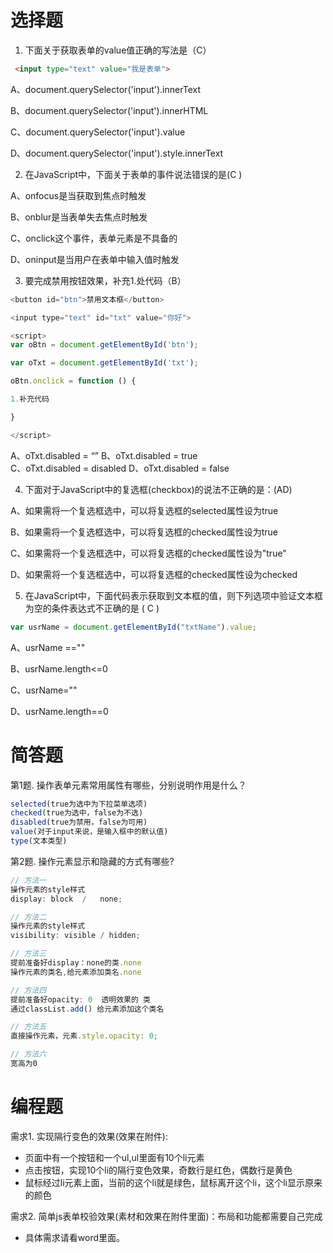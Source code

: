 # 选择题

1. 下面关于获取表单的value值正确的写法是（C）
```html
 <input type="text" value="我是表单">
```
 A、document.querySelector('input').innerText

 B、document.querySelector('input').innerHTML

 C、document.querySelector('input').value

 D、document.querySelector('input').style.innerText

2. 在JavaScript中，下面关于表单的事件说法错误的是(C )

 A、onfocus是当获取到焦点时触发

 B、onblur是当表单失去焦点时触发

 C、onclick这个事件，表单元素是不具备的

 D、oninput是当用户在表单中输入值时触发


3. 要完成禁用按钮效果，补充1.处代码（B）

```js
<button id="btn">禁用文本框</button>

<input type="text" id="txt" value="你好">

<script>
var oBtn = document.getElementById('btn');

var oTxt = document.getElementById('txt');

oBtn.onclick = function () {

1.补充代码

}

</script>
```

A、oTxt.disabled = “”
B、oTxt.disabled = true	 
C、oTxt.disabled = disabled 
D、oTxt.disabled = false

4. 下面对于JavaScript中的复选框(checkbox)的说法不正确的是：(AD)

A、如果需将一个复选框选中，可以将复选框的selected属性设为true

B、如果需将一个复选框选中，可以将复选框的checked属性设为true

C、如果需将一个复选框选中，可以将复选框的checked属性设为"true"

D、如果需将一个复选框选中，可以将复选框的checked属性设为checked


5. 	在JavaScript中，下面代码表示获取到文本框的值，则下列选项中验证文本框为空的条件表达式不正确的是 ( C  )
```js
var usrName = document.getElementById("txtName").value;
```

A、usrName ==""

B、usrName.length<=0

C、usrName=""

D、usrName.length==0


# 简答题

第1题. 操作表单元素常用属性有哪些，分别说明作用是什么？
```js
selected(true为选中为下拉菜单选项) 
checked(true为选中，false为不选) 
disabled(true为禁用，false为可用) 
value(对于input来说，是输入框中的默认值)
type(文本类型)
```
第2题. 操作元素显示和隐藏的方式有哪些?
```js
// 方法一
操作元素的style样式
display: block  /   none;

// 方法二
操作元素的style样式
visibility: visible / hidden;

// 方法三
提前准备好display：none的类.none
操作元素的类名,给元素添加类名.none

// 方法四
提前准备好opacity: 0  透明效果的 类
通过classList.add() 给元素添加这个类名

// 方法五
直接操作元素，元素.style.opacity: 0;

// 方法六
宽高为0
```



# 编程题

需求1. 实现隔行变色的效果(效果在附件):
- 页面中有一个按钮和一个ul,ul里面有10个li元素
- 点击按钮，实现10个li的隔行变色效果，奇数行是红色，偶数行是黄色
- 鼠标经过li元素上面，当前的这个li就是绿色，鼠标离开这个li，这个li显示原来的颜色

需求2. 简单js表单校验效果(素材和效果在附件里面)：布局和功能都需要自己完成
- 具体需求请看word里面。

